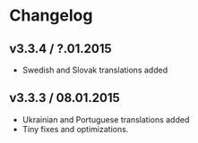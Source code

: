 # Changelog

## v3.3.4 / ?.01.2015
- Swedish and Slovak translations added



## v3.3.3 / 08.01.2015
- Ukrainian and Portuguese translations added
- Tiny fixes and optimizations.

